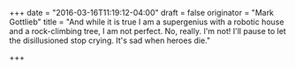 +++
date = "2016-03-16T11:19:12-04:00"
draft = false
originator = "Mark Gottlieb"
title = "And while it is true I am a supergenius with a robotic house and a rock-climbing tree, I am not perfect. No, really. I'm not! I'll pause to let the disillusioned stop crying. It's sad when heroes die."

+++

